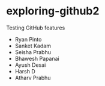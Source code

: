# exploring-github2
Testing GitHub features

* Ryan Pinto
* Sanket Kadam
* Seisha Prabhu
* Bhawesh Papanai
* Ayush Desai
* Harsh D
* Atharv Prabhu
